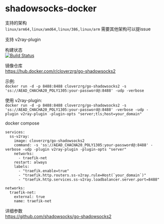 # shadowsocks-docker

支持的架构  
`linux/arm64,linux/amd64,linux/386,linux/arm` 需要其他架构可以提issue

支持 v2ray-plugin

构建状态   
[![Build Status](https://drone.jeongen.com/api/badges/cloverzrg/shadowsocks-docker/status.svg)](https://drone.jeongen.com/cloverzrg/shadowsocks-docker)

镜像仓库  
https://hub.docker.com/r/cloverzrg/go-shadowsocks2

示例:  
`docker run -d -p 8488:8488 cloverzrg/go-shadowsocks2 -s 'ss://AEAD_CHACHA20_POLY1305:your-password@:8488' -udp -verbose`

使用 v2ray-plugin:  
`docker run -d -p 8488:8488 cloverzrg/go-shadowsocks2 -s 'ss://AEAD_CHACHA20_POLY1305:your-password@:8488' -verbose -udp -plugin v2ray-plugin -plugin-opts "server;tls;host=your_domain"`

docker compose
```
services:
  ss-v2ray:
    image: cloverzrg/go-shadowsocks2
    command: -s 'ss://AEAD_CHACHA20_POLY1305:your-password@:8488' -verbose -udp -plugin v2ray-plugin -plugin-opts "server"
    networks:
      - traefik-net
    restart: always
    labels:
      - "traefik.enable=true"
      - "traefik.http.routers.ss-v2ray.rule=Host(`your_domain`)"
      - "traefik.http.services.ss-v2ray.loadbalancer.server.port=8488"

networks:
  traefik-net:
    external: true
    name: traefik-net
```

详细参数  
https://github.com/shadowsocks/go-shadowsocks2
